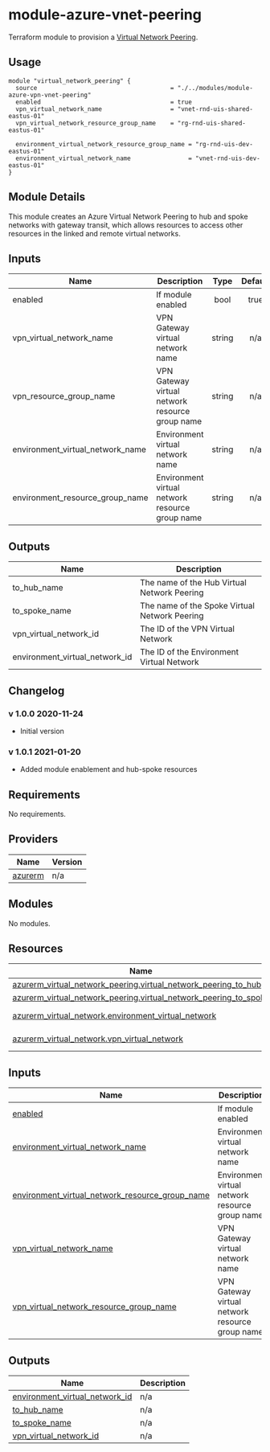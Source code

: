 # module-azure-vnet-peering

Terraform module to provision a [Virtual Network Peering](<https://docs.microsoft.com/en-us/azure/virtual-network/virtual-network-peering-overview>).

## Usage

```HCL
module "virtual_network_peering" {
  source                                     = "./../modules/module-azure-vpn-vnet-peering"
  enabled                                    = true
  vpn_virtual_network_name                   = "vnet-rnd-uis-shared-eastus-01"
  vpn_virtual_network_resource_group_name    = "rg-rnd-uis-shared-eastus-01"

  environment_virtual_network_resource_group_name = "rg-rnd-uis-dev-eastus-01"
  environment_virtual_network_name                = "vnet-rnd-uis-dev-eastus-01"
}
```

## Module Details

This module creates an Azure Virtual Network Peering to hub and spoke networks with gateway transit, which allows resources to access other resources in the linked and remote virtual networks.


## Inputs

| Name | Description | Type | Default | Required |
|------|-------------|:----:|:-----:|:-----:|
| enabled | If module enabled  | bool | true | yes |
| vpn\_virtual\_network\_name | VPN Gateway virtual network name | string | n/a | yes |
| vpn\_resource\_group\_name | VPN Gateway virtual network resource group name | string | n/a | yes |
| environment\_virtual\_network\_name | Environment virtual network name | string | n/a | yes |
| environment\_resource\_group\_name | Environment virtual network resource group name | string | n/a | yes |

## Outputs

| Name | Description |
|------|-------------|
| to_hub_name | The name of the Hub Virtual Network Peering |
| to_spoke_name | The name of the Spoke Virtual Network Peering |
| vpn\_virtual\_network\_id | The ID of the VPN Virtual Network |
| environment\_virtual\_network\_id | The ID of the Environment Virtual Network |

## Changelog

### v 1.0.0 2020-11-24

* Initial version

### v 1.0.1 2021-01-20

* Added module enablement and hub-spoke resources
<!-- BEGINNING OF PRE-COMMIT-TERRAFORM DOCS HOOK -->
## Requirements

No requirements.

## Providers

| Name | Version |
|------|---------|
| <a name="provider_azurerm"></a> [azurerm](#provider\_azurerm) | n/a |

## Modules

No modules.

## Resources

| Name | Type |
|------|------|
| [azurerm_virtual_network_peering.virtual_network_peering_to_hub](https://registry.terraform.io/providers/hashicorp/azurerm/latest/docs/resources/virtual_network_peering) | resource |
| [azurerm_virtual_network_peering.virtual_network_peering_to_spoke](https://registry.terraform.io/providers/hashicorp/azurerm/latest/docs/resources/virtual_network_peering) | resource |
| [azurerm_virtual_network.environment_virtual_network](https://registry.terraform.io/providers/hashicorp/azurerm/latest/docs/data-sources/virtual_network) | data source |
| [azurerm_virtual_network.vpn_virtual_network](https://registry.terraform.io/providers/hashicorp/azurerm/latest/docs/data-sources/virtual_network) | data source |

## Inputs

| Name | Description | Type | Default | Required |
|------|-------------|------|---------|:--------:|
| <a name="input_enabled"></a> [enabled](#input\_enabled) | If module enabled | `bool` | `true` | no |
| <a name="input_environment_virtual_network_name"></a> [environment\_virtual\_network\_name](#input\_environment\_virtual\_network\_name) | Environment virtual network name | `any` | n/a | yes |
| <a name="input_environment_virtual_network_resource_group_name"></a> [environment\_virtual\_network\_resource\_group\_name](#input\_environment\_virtual\_network\_resource\_group\_name) | Environment virtual network resource group name | `any` | n/a | yes |
| <a name="input_vpn_virtual_network_name"></a> [vpn\_virtual\_network\_name](#input\_vpn\_virtual\_network\_name) | VPN Gateway virtual network name | `any` | n/a | yes |
| <a name="input_vpn_virtual_network_resource_group_name"></a> [vpn\_virtual\_network\_resource\_group\_name](#input\_vpn\_virtual\_network\_resource\_group\_name) | VPN Gateway virtual network resource group name | `any` | n/a | yes |

## Outputs

| Name | Description |
|------|-------------|
| <a name="output_environment_virtual_network_id"></a> [environment\_virtual\_network\_id](#output\_environment\_virtual\_network\_id) | n/a |
| <a name="output_to_hub_name"></a> [to\_hub\_name](#output\_to\_hub\_name) | n/a |
| <a name="output_to_spoke_name"></a> [to\_spoke\_name](#output\_to\_spoke\_name) | n/a |
| <a name="output_vpn_virtual_network_id"></a> [vpn\_virtual\_network\_id](#output\_vpn\_virtual\_network\_id) | n/a |
<!-- END OF PRE-COMMIT-TERRAFORM DOCS HOOK -->

